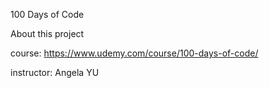 100 Days of Code

About this project

course: https://www.udemy.com/course/100-days-of-code/

instructor: Angela YU
